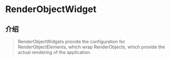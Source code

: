 # RenderObjectWidget

## 介绍

> RenderObjectWidgets provide the configuration for RenderObjectElements, which wrap RenderObjects, which provide the actual rendering of the application.
